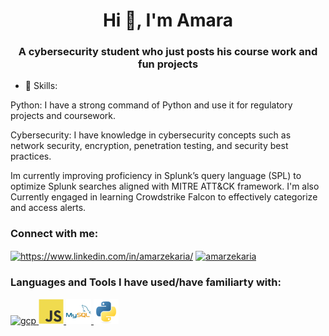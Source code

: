 <h1 align="center">Hi 👋, I'm Amara</h1>
<h3 align="center">A cybersecurity student who just posts his course work and fun projects</h3>

- 💬 Skills:
  
Python: I have a strong command of Python and use it for regulatory projects and coursework.

Cybersecurity: I have knowledge in cybersecurity concepts such as network security, encryption, penetration testing, and security best practices. 

Im currently improving proficiency in Splunk’s query language (SPL) to optimize Splunk searches aligned with MITRE ATT&CK framework.
I'm also Currently engaged in learning Crowdstrike Falcon to effectively categorize and access alerts.

<h3 align="left">Connect with me:</h3>
<p align="left">
<a href="https://linkedin.com/in/https://www.linkedin.com/in/amarzekaria/" target="blank"><img align="center" src="https://raw.githubusercontent.com/rahuldkjain/github-profile-readme-generator/master/src/images/icons/Social/linked-in-alt.svg" alt="https://www.linkedin.com/in/amarzekaria/" height="30" width="40" /></a>
<a href="https://instagram.com/amarzekaria" target="blank"><img align="center" src="https://raw.githubusercontent.com/rahuldkjain/github-profile-readme-generator/master/src/images/icons/Social/instagram.svg" alt="amarzekaria" height="30" width="40" /></a>
</p>

<h3 align="left">Languages and Tools I have used/have familiarty with:</h3>
<p align="left"> <a href="https://cloud.google.com" target="_blank" rel="noreferrer"> <img src="https://www.vectorlogo.zone/logos/google_cloud/google_cloud-icon.svg" alt="gcp" width="40" height="40"/> </a> <a href="https://developer.mozilla.org/en-US/docs/Web/JavaScript" target="_blank" rel="noreferrer"> <img src="https://raw.githubusercontent.com/devicons/devicon/master/icons/javascript/javascript-original.svg" alt="javascript" width="40" height="40"/> </a> <a href="https://www.mysql.com/" target="_blank" rel="noreferrer"> <img src="https://raw.githubusercontent.com/devicons/devicon/master/icons/mysql/mysql-original-wordmark.svg" alt="mysql" width="40" height="40"/> </a> <a href="https://www.python.org" target="_blank" rel="noreferrer"> <img src="https://raw.githubusercontent.com/devicons/devicon/master/icons/python/python-original.svg" alt="python" width="40" height="40"/> </a> </p>
